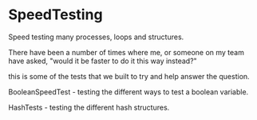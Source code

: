 # SpeedTesting
Speed testing many processes, loops and structures.

There have been a number of times where me, or someone on my team have asked, "would it be faster to do it this way instead?"

this is some of the tests that we built to try and help answer the question.

BooleanSpeedTest - testing the different ways to test a boolean variable.

HashTests - testing the different hash structures.

